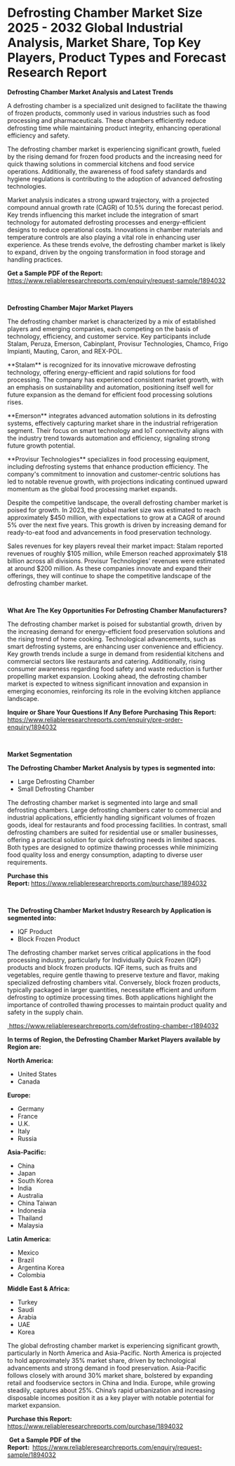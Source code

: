 <p><h1>Defrosting Chamber Market Size 2025 - 2032 Global Industrial Analysis, Market Share, Top Key Players, Product Types and Forecast Research Report</h1></p><p><strong>Defrosting Chamber Market Analysis and Latest Trends</strong></p>
<p><p>A defrosting chamber is a specialized unit designed to facilitate the thawing of frozen products, commonly used in various industries such as food processing and pharmaceuticals. These chambers efficiently reduce defrosting time while maintaining product integrity, enhancing operational efficiency and safety.</p><p>The defrosting chamber market is experiencing significant growth, fueled by the rising demand for frozen food products and the increasing need for quick thawing solutions in commercial kitchens and food service operations. Additionally, the awareness of food safety standards and hygiene regulations is contributing to the adoption of advanced defrosting technologies.</p><p>Market analysis indicates a strong upward trajectory, with a projected compound annual growth rate (CAGR) of 10.5% during the forecast period. Key trends influencing this market include the integration of smart technology for automated defrosting processes and energy-efficient designs to reduce operational costs. Innovations in chamber materials and temperature controls are also playing a vital role in enhancing user experience. As these trends evolve, the defrosting chamber market is likely to expand, driven by the ongoing transformation in food storage and handling practices.</p></p>
<p><strong>Get a Sample PDF of the Report:&nbsp;</strong> <a href="https://www.reliableresearchreports.com/enquiry/request-sample/1894032?utm_campaign=13&utm_medium=2&utm_source=Github&utm_content=ia&utm_term=12042025&utm_id=defrosting-chamber">https://www.reliableresearchreports.com/enquiry/request-sample/1894032</a></p>
<p>&nbsp;</p>
<p><strong>Defrosting Chamber Major Market Players</strong></p>
<p><p>The defrosting chamber market is characterized by a mix of established players and emerging companies, each competing on the basis of technology, efficiency, and customer service. Key participants include Stalam, Peruza, Emerson, Cabinplant, Provisur Technologies, Chamco, Frigo Impianti, Mauting, Caron, and REX-POL. </p><p>**Stalam** is recognized for its innovative microwave defrosting technology, offering energy-efficient and rapid solutions for food processing. The company has experienced consistent market growth, with an emphasis on sustainability and automation, positioning itself well for future expansion as the demand for efficient food processing solutions rises.</p><p>**Emerson** integrates advanced automation solutions in its defrosting systems, effectively capturing market share in the industrial refrigeration segment. Their focus on smart technology and IoT connectivity aligns with the industry trend towards automation and efficiency, signaling strong future growth potential.</p><p>**Provisur Technologies** specializes in food processing equipment, including defrosting systems that enhance production efficiency. The company's commitment to innovation and customer-centric solutions has led to notable revenue growth, with projections indicating continued upward momentum as the global food processing market expands.</p><p>Despite the competitive landscape, the overall defrosting chamber market is poised for growth. In 2023, the global market size was estimated to reach approximately $450 million, with expectations to grow at a CAGR of around 5% over the next five years. This growth is driven by increasing demand for ready-to-eat food and advancements in food preservation technology.</p><p>Sales revenues for key players reveal their market impact: Stalam reported revenues of roughly $105 million, while Emerson reached approximately $18 billion across all divisions. Provisur Technologies' revenues were estimated at around $200 million. As these companies innovate and expand their offerings, they will continue to shape the competitive landscape of the defrosting chamber market.</p></p>
<p>&nbsp;</p>
<p><strong>What Are The Key Opportunities For Defrosting Chamber Manufacturers?</strong></p>
<p><p>The defrosting chamber market is poised for substantial growth, driven by the increasing demand for energy-efficient food preservation solutions and the rising trend of home cooking. Technological advancements, such as smart defrosting systems, are enhancing user convenience and efficiency. Key growth trends include a surge in demand from residential kitchens and commercial sectors like restaurants and catering. Additionally, rising consumer awareness regarding food safety and waste reduction is further propelling market expansion. Looking ahead, the defrosting chamber market is expected to witness significant innovation and expansion in emerging economies, reinforcing its role in the evolving kitchen appliance landscape.</p></p>
<p><strong>Inquire or Share Your Questions If Any Before Purchasing This Report:</strong> <a href="https://www.reliableresearchreports.com/enquiry/pre-order-enquiry/1894032?utm_campaign=13&utm_medium=2&utm_source=Github&utm_content=ia&utm_term=12042025&utm_id=defrosting-chamber">https://www.reliableresearchreports.com/enquiry/pre-order-enquiry/1894032</a></p>
<p>&nbsp;</p>
<p><strong>Market Segmentation</strong></p>
<p><strong>The Defrosting Chamber Market Analysis by types is segmented into:</strong></p>
<p><ul><li>Large Defrosting Chamber</li><li>Small Defrosting Chamber</li></ul></p>
<p><p>The defrosting chamber market is segmented into large and small defrosting chambers. Large defrosting chambers cater to commercial and industrial applications, efficiently handling significant volumes of frozen goods, ideal for restaurants and food processing facilities. In contrast, small defrosting chambers are suited for residential use or smaller businesses, offering a practical solution for quick defrosting needs in limited spaces. Both types are designed to optimize thawing processes while minimizing food quality loss and energy consumption, adapting to diverse user requirements.</p></p>
<p><strong>Purchase this Report:&nbsp;</strong><a href="https://www.reliableresearchreports.com/purchase/1894032?utm_campaign=13&utm_medium=2&utm_source=Github&utm_content=ia&utm_term=12042025&utm_id=defrosting-chamber">https://www.reliableresearchreports.com/purchase/1894032</a></p>
<p>&nbsp;</p>
<p><strong>The Defrosting Chamber Market Industry Research by Application is segmented into:</strong></p>
<p><ul><li>IQF Product</li><li>Block Frozen Product</li></ul></p>
<p><p>The defrosting chamber market serves critical applications in the food processing industry, particularly for Individually Quick Frozen (IQF) products and block frozen products. IQF items, such as fruits and vegetables, require gentle thawing to preserve texture and flavor, making specialized defrosting chambers vital. Conversely, block frozen products, typically packaged in larger quantities, necessitate efficient and uniform defrosting to optimize processing times. Both applications highlight the importance of controlled thawing processes to maintain product quality and safety in the supply chain.</p></p>
<p><a href="https://www.reliableresearchreports.com/defrosting-chamber-r1894032?utm_campaign=13&utm_medium=2&utm_source=Github&utm_content=ia&utm_term=12042025&utm_id=defrosting-chamber">&nbsp;https://www.reliableresearchreports.com/defrosting-chamber-r1894032</a></p>
<p><strong>In terms of Region, the Defrosting Chamber Market Players available by Region are:</strong></p>
<p>
    <p> <strong> North America: </strong>
        <ul>
            <li>United States</li>
            <li>Canada</li>
        </ul>
        </p> 
    <p> <strong> Europe: </strong>
        <ul>
            <li>Germany</li>
            <li>France</li>
            <li>U.K.</li>
            <li>Italy</li>
            <li>Russia</li>
        </ul>
        </p> 
    <p> <strong> Asia-Pacific: </strong>
        <ul>
            <li>China</li>
            <li>Japan</li>
            <li>South Korea</li>
            <li>India</li>
            <li>Australia</li>
            <li>China Taiwan</li>
            <li>Indonesia</li>
            <li>Thailand</li>
            <li>Malaysia</li>
        </ul>
        </p> 
    <p> <strong> Latin America: </strong>
        <ul>
            <li>Mexico</li>
            <li>Brazil</li>
            <li>Argentina Korea</li>
            <li>Colombia</li>
        </ul>
        </p> 
    <p> <strong> Middle East & Africa: </strong>
        <ul>
            <li>Turkey</li>
            <li>Saudi</li>
            <li>Arabia</li>
            <li>UAE</li>
            <li>Korea</li>
        </ul>
    </p>
    </p>
<p><p>The global defrosting chamber market is experiencing significant growth, particularly in North America and Asia-Pacific. North America is projected to hold approximately 35% market share, driven by technological advancements and strong demand in food preservation. Asia-Pacific follows closely with around 30% market share, bolstered by expanding retail and foodservice sectors in China and India. Europe, while growing steadily, captures about 25%. China’s rapid urbanization and increasing disposable incomes position it as a key player with notable potential for market expansion.</p></p>
<p><strong>Purchase this Report: </strong><a href="https://www.reliableresearchreports.com/purchase/1894032?utm_campaign=13&utm_medium=2&utm_source=Github&utm_content=ia&utm_term=12042025&utm_id=defrosting-chamber">https://www.reliableresearchreports.com/purchase/1894032</a></p>
<p>&nbsp;<strong>Get a Sample PDF of the Report:&nbsp;&nbsp;</strong><a href="https://www.reliableresearchreports.com/enquiry/request-sample/1894032?utm_campaign=13&utm_medium=2&utm_source=Github&utm_content=ia&utm_term=12042025&utm_id=defrosting-chamber">https://www.reliableresearchreports.com/enquiry/request-sample/1894032</a></p>
<p><strong></strong></p>
<p><p></p><p></p><p></p></p>